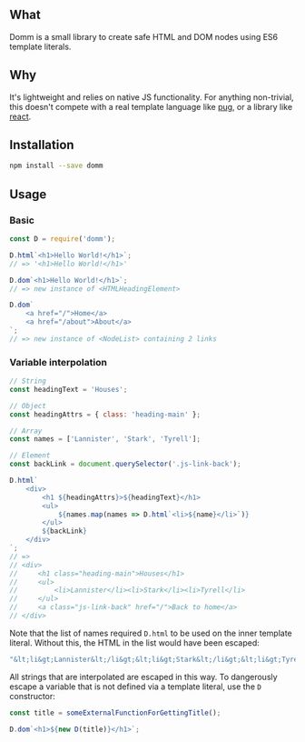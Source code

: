 ## What
Domm is a small library to create safe HTML and DOM nodes using ES6 template literals.

## Why
It's lightweight and relies on native JS functionality. For anything non-trivial, this doesn't compete with a real template language like [pug](https://www.npmjs.com/package/pug), or a library like [react](https://www.npmjs.com/package/react).

## Installation
```bash
npm install --save domm
```

## Usage
### Basic
```javascript
const D = require('domm');

D.html`<h1>Hello World!</h1>`;
// => '<h1>Hello World!</h1>'

D.dom`<h1>Hello World!</h1>`;
// => new instance of <HTMLHeadingElement>

D.dom`
    <a href="/">Home</a>
    <a href="/about">About</a>
`;
// => new instance of <NodeList> containing 2 links
```

### Variable interpolation
```javascript
// String
const headingText = 'Houses';

// Object
const headingAttrs = { class: 'heading-main' };

// Array
const names = ['Lannister', 'Stark', 'Tyrell'];

// Element
const backLink = document.querySelector('.js-link-back');

D.html`
    <div>
        <h1 ${headingAttrs}>${headingText}</h1>
        <ul>
            ${names.map(names => D.html`<li>${name}</li>`)}
        </ul>
        ${backLink}
    </div>
`;
// =>
// <div>
//     <h1 class="heading-main">Houses</h1>
//     <ul>
//         <li>Lannister</li><li>Stark</li><li>Tyrell</li>
//     </ul>
//     <a class="js-link-back" href="/">Back to home</a>
// </div>
```

Note that the list of names required `D.html` to be used on the inner template literal. Without this, the HTML in the list would have been escaped:

```javascript
"&lt;li&gt;Lannister&lt;/li&gt;&lt;li&gt;Stark&lt;/li&gt;&lt;li&gt;Tyrell&lt;/li&gt;"
```

All strings that are interpolated are escaped in this way. To dangerously escape a variable that is not defined via a template literal, use the `D` constructor:

```javascript
const title = someExternalFunctionForGettingTitle();

D.dom`<h1>${new D(title)}</h1>`;
```
